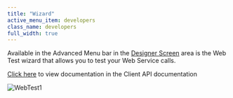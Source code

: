 ```yaml
---
title: "Wizard"
active_menu_item: developers
class_name: developers
full_width: true
---
```



Available in the Advanced Menu bar in the [Designer Screen](../../../../product-guide/content-and-app-layout/introduction/designer-screen.htm) area is the Web Test wizard that allows you to test your Web Service calls.

[Click here](../../../client-api/soap-restful-ajax-calls/web-service-wizard.htm) to view documentation in the Client API documentation

![WebTest1](/img/docs/webtest1.zoom82.png)
